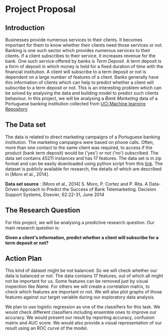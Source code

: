 # Project Proposal

## Introduction

Businesses provide numerous services to their clients. It becomes important for them to know whether their clients need those services or not. Banking is one such sector which provides numerous services to their clients. If a client subscribes to their service, it increases revenue for the bank. One such service offered by banks is *Term Deposit*. A term deposit is a form of deposit in which money is held for a fixed duration of time with the financial institution. A client will subscribe to a term deposit or not is dependent on a large number of features of a client. Banks generally have this information of clients which can help to predict whether a client will subscribe to a term deposit or not. This is an interesting problem which can be solved by analysing the data and building model to predict such clients behaviour. In this project, we will be analysing a *Bank Marketing* data of a Portuguese banking institution collected from [UCI Machine learning Repository](https://archive.ics.uci.edu/ml/datasets/Bank+Marketing)

## The Data set

The data is related to direct marketing campaigns of a Portuguese banking institution. The marketing campaigns were based on phone calls. Often, more than one contact to the same client was required, to access if the product (bank term deposit) would be ('yes') or not ('no') subscribed. The data set contains 45211 instances and has 17 features. The data set is in zip format and can be easily downloaded using python script from this [link](https://archive.ics.uci.edu/ml/machine-learning-databases/00222/bank.zip). The dataset is publicly available for research, the details of which are described in [Moro et al., 2014].

**Data set source** : [Moro et al., 2014] S. Moro, P. Cortez and P. Rita. A Data-Driven Approach to Predict the Success of Bank Telemarketing. Decision Support Systems, Elsevier, 62:22-31, June 2014



## The Research Question

For this project, we will be analysing a predictive research question. Our main research question is:

**Given a client's information, predict whether a client will subscribe for a term deposit or not?**

## Action Plan

This kind of dataset might be not balanced. So we will check whether our data is balanced or not. The data contains 17 features, out of which all might not be important for us. Some features can be removed just by visual inspection like *Name*. For others we will create a correlation matrix, to check which features are important or not. We will also plot graphs of those features against our target variable during our exploratory data analysis. 

We plan to use logistic regression as one of the classifiers for this task. We would check different classifiers including ensemble ones to improve our accuracy. We would present our result by reporting accuracy, confusion matrix and AUC score. We would also provide a visual representation of our result using an ROC curve of the model.
